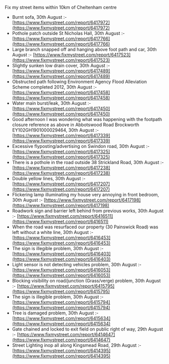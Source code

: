 Fix my street items within 10km of Cheltenham centre

<!-- fix_marker starts -->

- Burnt sofa, 30th August :- [https://www.fixmystreet.com/report/6417972](https://www.fixmystreet.com/report/6417972)
- Pothole patch outside St Nicholas Hall, 30th August :- [https://www.fixmystreet.com/report/6417766](https://www.fixmystreet.com/report/6417766)
- Large branch snapped off and hanging above foot path and car, 30th August :- [https://www.fixmystreet.com/report/6417523](https://www.fixmystreet.com/report/6417523)
- Slightly sunken low drain cover, 30th August :- [https://www.fixmystreet.com/report/6417489](https://www.fixmystreet.com/report/6417489)
- Obstructed path following Environment Agency Flood Alleviation Scheme completed 2012, 30th August :- [https://www.fixmystreet.com/report/6417458](https://www.fixmystreet.com/report/6417458)
- Water main burst/leak, 30th August :- [https://www.fixmystreet.com/report/6417450](https://www.fixmystreet.com/report/6417450)
- Good afternoon I was wondering what was happening with the footpath closure reference as above in Abbotswood Road Brockworth EY102GH1901000029464, 30th August :- [https://www.fixmystreet.com/report/6417339](https://www.fixmystreet.com/report/6417339)
- Excessive flyposting/advertising on Swindon road, 30th August :- [https://www.fixmystreet.com/report/6417325](https://www.fixmystreet.com/report/6417325)
- There is a pothole in the road outside 38 Strickland Road, 30th August :- [https://www.fixmystreet.com/report/6417238](https://www.fixmystreet.com/report/6417238)
- Double yellow lines, 30th August :- [https://www.fixmystreet.com/report/6417207](https://www.fixmystreet.com/report/6417207)
- Flickering lamp illuminating my house very annoying in front bedroom, 30th August :- [https://www.fixmystreet.com/report/6417198](https://www.fixmystreet.com/report/6417198)
- Roadwork sign and barrier left behind from previous works, 30th August :- [https://www.fixmystreet.com/report/6416511](https://www.fixmystreet.com/report/6416511)
- When the road was resurfaced our property (30 Painswick Road) was left without a white line, 30th August :- [https://www.fixmystreet.com/report/6416453](https://www.fixmystreet.com/report/6416453)
- The sign is illegible problem, 30th August :- [https://www.fixmystreet.com/report/6416403](https://www.fixmystreet.com/report/6416403)
- Light sensor is not detecting vehicles problem, 30th August :- [https://www.fixmystreet.com/report/6416053](https://www.fixmystreet.com/report/6416053)
- Blocking visibility on road/junction (Grass/verge) problem, 30th August :- [https://www.fixmystreet.com/report/6415795](https://www.fixmystreet.com/report/6415795)
- The sign is illegible problem, 30th August :- [https://www.fixmystreet.com/report/6415794](https://www.fixmystreet.com/report/6415794)
- Tree is damaged problem, 30th August :- [https://www.fixmystreet.com/report/6415634](https://www.fixmystreet.com/report/6415634)
- Gate chained and locked to exit field on public right of way, 29th August :- [https://www.fixmystreet.com/report/6414647](https://www.fixmystreet.com/report/6414647)
- Street Lighting inop all along Kingsmead Road, 29th August :- [https://www.fixmystreet.com/report/6414395](https://www.fixmystreet.com/report/6414395)

<!-- fix_marker ends -->